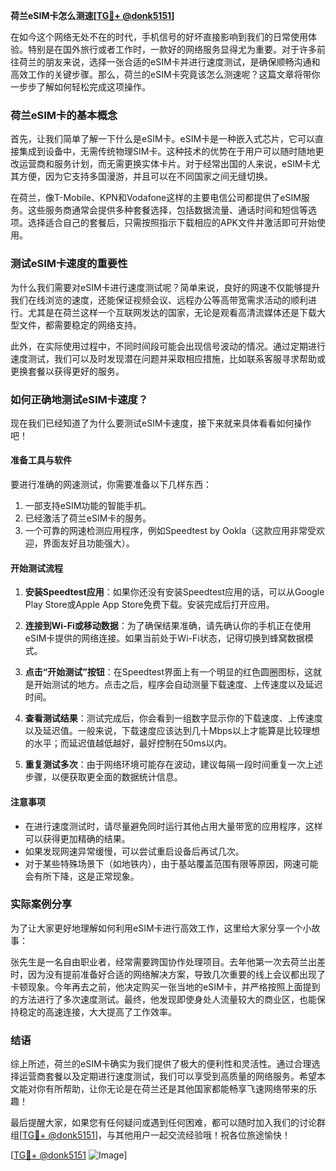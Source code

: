 **荷兰eSIM卡怎么测速[[TG💪+ @donk5151](https://t.me/s/donk5151)]**

在如今这个网络无处不在的时代，手机信号的好坏直接影响到我们的日常使用体验。特别是在国外旅行或者工作时，一款好的网络服务显得尤为重要。对于许多前往荷兰的朋友来说，选择一张合适的eSIM卡并进行速度测试，是确保顺畅沟通和高效工作的关键步骤。那么，荷兰的eSIM卡究竟该怎么测速呢？这篇文章将带你一步步了解如何轻松完成这项操作。

### 荷兰eSIM卡的基本概念

首先，让我们简单了解一下什么是eSIM卡。eSIM卡是一种嵌入式芯片，它可以直接集成到设备中，无需传统物理SIM卡。这种技术的优势在于用户可以随时随地更改运营商和服务计划，而无需更换实体卡片。对于经常出国的人来说，eSIM卡尤其方便，因为它支持多国漫游，并且可以在不同国家之间无缝切换。

在荷兰，像T-Mobile、KPN和Vodafone这样的主要电信公司都提供了eSIM服务。这些服务商通常会提供多种套餐选择，包括数据流量、通话时间和短信等选项。选择适合自己的套餐后，只需按照指示下载相应的APK文件并激活即可开始使用。

### 测试eSIM卡速度的重要性

为什么我们需要对eSIM卡进行速度测试呢？简单来说，良好的网速不仅能够提升我们在线浏览的速度，还能保证视频会议、远程办公等高带宽需求活动的顺利进行。尤其是在荷兰这样一个互联网发达的国家，无论是观看高清流媒体还是下载大型文件，都需要稳定的网络支持。

此外，在实际使用过程中，不同时间段可能会出现信号波动的情况。通过定期进行速度测试，我们可以及时发现潜在问题并采取相应措施，比如联系客服寻求帮助或更换套餐以获得更好的服务。

### 如何正确地测试eSIM卡速度？

现在我们已经知道了为什么要测试eSIM卡速度，接下来就来具体看看如何操作吧！

#### 准备工具与软件

要进行准确的网速测试，你需要准备以下几样东西：
1. 一部支持eSIM功能的智能手机。
2. 已经激活了荷兰eSIM卡的服务。
3. 一个可靠的网速检测应用程序，例如Speedtest by Ookla（这款应用非常受欢迎，界面友好且功能强大）。

#### 开始测试流程

1. **安装Speedtest应用**：如果你还没有安装Speedtest应用的话，可以从Google Play Store或Apple App Store免费下载。安装完成后打开应用。

2. **连接到Wi-Fi或移动数据**：为了确保结果准确，请先确认你的手机正在使用eSIM卡提供的网络连接。如果当前处于Wi-Fi状态，记得切换到蜂窝数据模式。

3. **点击“开始测试”按钮**：在Speedtest界面上有一个明显的红色圆圈图标，这就是开始测试的地方。点击之后，程序会自动测量下载速度、上传速度以及延迟时间。

4. **查看测试结果**：测试完成后，你会看到一组数字显示你的下载速度、上传速度以及延迟值。一般来说，下载速度应该达到几十Mbps以上才能算是比较理想的水平；而延迟值越低越好，最好控制在50ms以内。

5. **重复测试多次**：由于网络环境可能存在波动，建议每隔一段时间重复一次上述步骤，以便获取更全面的数据统计信息。

#### 注意事项

- 在进行速度测试时，请尽量避免同时运行其他占用大量带宽的应用程序，这样可以获得更加精确的结果。
- 如果发现网速异常缓慢，可以尝试重启设备后再试几次。
- 对于某些特殊场景下（如地铁内），由于基站覆盖范围有限等原因，网速可能会有所下降，这是正常现象。

### 实际案例分享

为了让大家更好地理解如何利用eSIM卡进行高效工作，这里给大家分享一个小故事：

张先生是一名自由职业者，经常需要跨国协作处理项目。去年他第一次去荷兰出差时，因为没有提前准备好合适的网络解决方案，导致几次重要的线上会议都出现了卡顿现象。今年再去之前，他决定购买一张当地的eSIM卡，并严格按照上面提到的方法进行了多次速度测试。最终，他发现即使身处人流量较大的商业区，也能保持稳定的高速连接，大大提高了工作效率。

### 结语

综上所述，荷兰的eSIM卡确实为我们提供了极大的便利性和灵活性。通过合理选择运营商套餐以及定期进行速度测试，我们可以享受到高质量的网络服务。希望本文能对你有所帮助，让你无论是在荷兰还是其他国家都能畅享飞速网络带来的乐趣！

最后提醒大家，如果您有任何疑问或遇到任何困难，都可以随时加入我们的讨论群组[[TG💪+ @donk5151](https://t.me/s/donk5151)]，与其他用户一起交流经验哦！祝各位旅途愉快！

[[TG💪+ @donk5151](https://t.me/s/donk5151) ![Image](https://i.postimg.cc/rwNCRYN7/Snipaste-2025-04-30-17-27-05.png)]
